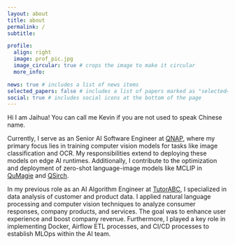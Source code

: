 ```yaml
---
layout: about
title: about
permalink: /
subtitle:

profile:
  align: right
  image: prof_pic.jpg
  image_circular: true # crops the image to make it circular
  more_info:

news: true # includes a list of news items
selected_papers: false # includes a list of papers marked as "selected={true}"
social: true # includes social icons at the bottom of the page
---
```


Hi I am Jaihua! You can call me Kevin if you are not used to speak Chinese name.

Currently, I serve as an Senior AI Software Engineer at [QNAP](https://www.qnap.com/en), where my primary focus lies in training computer vision models for tasks like image classification and OCR. My responsibilities extend to deploying these models on edge AI runtimes. Additionally, I contribute to the optimization and deployment of zero-shot language-image models like MCLIP in [QuMagie](https://www.qnap.com/en-us/software/qumagie) and [QSirch](https://www.qnap.com/en-us/software/qsirch).

In my previous role as an AI Algorithm Engineer at [TutorABC](https://www.tutorabc.com/site/en_us), I specialized in data analysis of customer and product data. I applied natural language processing and computer vision techniques to analyze consumer responses, company products, and services. The goal was to enhance user experience and boost company revenue. Furthermore, I played a key role in implementing Docker, Airflow ETL processes, and CI/CD processes to establish MLOps within the AI team.
